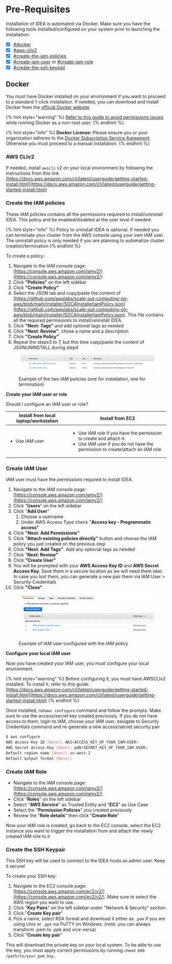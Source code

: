 # Pre-Requisites

Installation of IDEA is automated via Docker. Make sure you have the following tools installed/configured on your system prior to launching the installation:

* [x] [#docker](pre-requisites.md#docker "mention")
* [x] [#aws-cliv2](pre-requisites.md#aws-cliv2 "mention")
* [x] [#create-the-iam-policies](pre-requisites.md#create-the-iam-policies "mention")
* [x] [#create-iam-user](pre-requisites.md#create-iam-user "mention") or [#create-iam-role](pre-requisites.md#create-iam-role "mention")
* [x] [#create-the-ssh-keypair](pre-requisites.md#create-the-ssh-keypair "mention")

## Docker

You must have Docker installed on your environment if you want to proceed to a standard 1-click installation. If needed, you can download and install Docker from the [official Docker website](https://docs.docker.com/get-docker/).

{% hint style="warning" %}
[Refer to this guide to avoid permissions issues](https://docs.docker.com/engine/install/linux-postinstall/) while running Docker as a non-root user.
{% endhint %}

{% hint style="info" %}
**Docker License:** Please ensure you or your organization adheres to the [Docker Subscription Service Agreement](https://www.docker.com/legal/docker-subscription-service-agreement/). Otherwise you must proceed to a manual installation.
{% endhint %}

### AWS CLIv2

If needed, install `awscli` v2 on your local environment by following the instructions from this link [https://docs.aws.amazon.com/cli/latest/userguide/getting-started-install.html](https://docs.aws.amazon.com/cli/latest/userguide/getting-started-install.html)

### Create the IAM policies

These IAM policies contains all the permissions required to install/uninstall IDEA. This policy and be enabled/disabled at the user level if needed.

{% hint style="info" %}
Policy to uninstall IDEA is optional. If needed you can terminate your cluster from the AWS console using your own IAM user. The uninstall policy is only needed if you are planning to automatize cluster creation/termination
{% endhint %}

To create a policy:

1. Navigate to the IAM console page: [https://console.aws.amazon.com/iamv2/](https://console.aws.amazon.com/iamv2/)
2. Click **"Policies"** on the left sidebar
3. Click **"Create Policy"**
4. Select the JSON tab and copy/paste the content of [https://github.com/awslabs/scale-out-computing-on-aws/blob/main/installer/SOCAInstallerIamPolicy.json](https://github.com/awslabs/scale-out-computing-on-aws/blob/main/installer/SOCAInstallerIamPolicy.json). This file contains all the required permissions to install/uninstall IDEA.
5. Click **"Next: Tags"** and add optional tags as needed
6. Click **"Next: Review"**, chose a name and a description
7. Click **"Create Policy"**
8. Repeat the steps3 to 7, but this time copy/paste the content of JSONUNINSTALL during step4

<figure><img src="../../.gitbook/assets/ftu_install_idea_prerequisites_example_iam.webp" alt=""><figcaption><p>Example of the two IAM policies (one for installation, one for termination)</p></figcaption></figure>

**Create your IAM user or role**

Should I configure an IAM user or role?

| Install from local laptop/workstation | Install from EC2                                                                                                                                                       |
| ------------------------------------- | ---------------------------------------------------------------------------------------------------------------------------------------------------------------------- |
| <ul><li>Use IAM user</li></ul>        | <ul><li>Use IAM role if you have the permission to create and attach it.</li><li>Use IAM user if you do not have the permission to create/attach an IAM role</li></ul> |

### Create IAM User

IAM user must have the permissions required to install IDEA.

1. Navigate to the IAM console page: [https://console.aws.amazon.com/iamv2/](https://console.aws.amazon.com/iamv2/)
2. Click "**Users**" on the left sidebar
3. Click "**Add User**"
   1. Choose a username
   2. Under AWS Access Type check "**Access key - Programmatic access"**
4. Click **"Next: Add Permissions"**
5. Click **"Attach existing policies directly"** button and choose the IAM policy you just created on the previous step
6. Click **"Next: Add Tags"**. Add any optional tags as needed
7. Click "**Next: Review"**
8. Click **"Create User"**
9. You will be prompted with your **AWS Access Key ID** and **AWS Secret Access Key.** Save them in a secure location as we will need them later. In case you lost them, you can generate a new pair them via IAM User > Security Credentials
10. Click **"Close"**

<figure><img src="../../.gitbook/assets/ftu_install_idea_prerequisites_ex_iam_user.webp" alt=""><figcaption><p>Example of IAM user configured with the IAM policy</p></figcaption></figure>

**Configure your local IAM user**

Now you have created your IAM user, you must configure your local environment.

{% hint style="warning" %}
Before configuring it, you must have AWSCLIv2 installed. To install it, refer to this guide: [https://docs.aws.amazon.com/cli/latest/userguide/getting-started-install.html](https://docs.aws.amazon.com/cli/latest/userguide/getting-started-install.html)
{% endhint %}

Once installed, run`aws configure` command and follow the prompts. Make sure to use the access/secret key created previously. If you do not have access to them, login to IAM, choose your IAM user, navigate to Security Credentials command and re-generate a new access/secret security pair

```bash
$ aws configure
AWS Access Key ID [None]: AKI<ACCESS_KEY_OF_YOUR_IAM>USER>
AWS Secret Access Key [None]: pd6<SECRET_KEY_OF_YOUR_IAM_USER>
Default region name [None]: us-west-2
Default output format [None]:
```

### Create IAM Role

* Navigate to the IAM console page: [https://console.aws.amazon.com/iamv2/](https://console.aws.amazon.com/iamv2/)
* Click "**Roles**" on the left sidebar
* Select "**AWS Service**" as Trusted Entity and "**EC2**" as Use Case
* Select the "**Permission Policies**" you created previously
* Review the "**Role details**" then click "**Create Role**"

Now your IAM role is created, go back to the EC2 console, select the EC2 instance you want to trigger the installation from and attach the newly created IAM role to it

### Create the SSH Keypair

This SSH key will be used to connect to the IDEA hosts as admin user. Keep it secure!

To create your SSH key:

1. Navigate to the EC2 console page: [https://console.aws.amazon.com/ec2/v2/](https://console.aws.amazon.com/ec2/v2/). Make sure to select the AWS region you want to use.
2. Click "**Key Pairs**" on the left sidebar under "Network & Security" section
3. Click "**Create Key pair**"
4. Pick a name, select RSA format and download it either as `.pem` if you are using Unix or `.ppk` via PuTTY on Windows. (note: you can always transform .pem to .ppk and vice-versa)
5. Click "**Create key pair**"

This will download the private key on your local system. To be able to use the key, you must apply correct permissions by running `chmod 600 /path/to/your_pem_key.`
